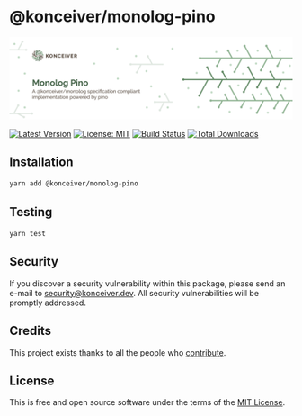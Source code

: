 # @konceiver/monolog-pino

<p align="center"><img src="./banner.png" /></p>

[![Latest Version](https://badgen.now.sh/npm/v/@konceiver/monolog-pino)](https://www.npmjs.com/package/@konceiver/monolog-pino)
[![License: MIT](https://badgen.now.sh/badge/license/MIT/green)](./LICENSE)
[![Build Status](https://img.shields.io/github/workflow/status/konceiver/monolog-pino/run-tests?label=tests)](https://img.shields.io/github/workflow/status/konceiver/monolog-pino/CI?label=CI)
[![Total Downloads](https://badgen.net/npm/dt/konceiver/monolog-pino)](https://npmjs.org/package/@konceiver/monolog-pino)

## Installation

```bash
yarn add @konceiver/monolog-pino
```

## Testing

```bash
yarn test
```

## Security

If you discover a security vulnerability within this package, please send an e-mail to security@konceiver.dev. All security vulnerabilities will be promptly addressed.

## Credits

This project exists thanks to all the people who [contribute](../../contributors).

## License

This is free and open source software under the terms of the [MIT License](./LICENSE).
